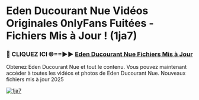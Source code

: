 # Eden Ducourant Nue Vidéos Originales 0nlyFans Fuitées - Fichiers Mis à Jour ! (1ja7)

<h3>🔴 CLIQUEZ ICI 🌐==►► <a href="https://tinyurl.com/2pmr4ezf" rel="nofollow">Eden Ducourant Nue Fichiers Mis à Jour</a></h3>

Obtenez Eden Ducourant Nue et tout le contenu. Vous pouvez maintenant accéder à toutes les vidéos et photos de Eden Ducourant Nue. Nouveaux fichiers mis à jour 2025

[![1ja7](https://i.imgur.com/6SNvagu.gif)](https://tinyurl.com/2pmr4ezf)
